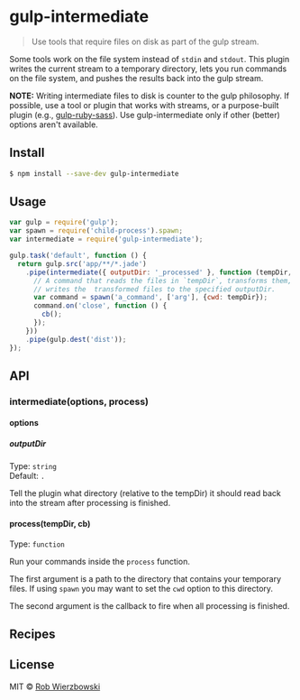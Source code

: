 # gulp-intermediate

> Use tools that require files on disk as part of the gulp stream.

Some tools work on the file system instead of `stdin` and `stdout`. This plugin writes the current stream to a temporary directory, lets you run commands on the file system, and pushes the results back into the gulp stream.

**NOTE:** Writing intermediate files to disk is counter to the gulp philosophy. If possible, use a tool or plugin that works with streams, or a purpose-built plugin (e.g., [gulp-ruby-sass](https://github.com/sindresorhus/gulp-ruby-sass)). Use gulp-intermediate only if other (better) options aren't available.

## Install

```sh
$ npm install --save-dev gulp-intermediate
```

## Usage

```js
var gulp = require('gulp');
var spawn = require('child-process').spawn;
var intermediate = require('gulp-intermediate');

gulp.task('default', function () {
  return gulp.src('app/**/*.jade')
    .pipe(intermediate({ outputDir: '_processed' }, function (tempDir, cb) {
      // A command that reads the files in `tempDir`, transforms them, and
      // writes the  transformed files to the specified outputDir.
      var command = spawn('a_command', ['arg'], {cwd: tempDir});
      command.on('close', function () {
        cb();
      });
    }))
    .pipe(gulp.dest('dist'));
});
```

## API

### intermediate(options, process)

#### options

##### outputDir

Type: `string`  
Default: `.`  

Tell the plugin what directory (relative to the tempDir) it should read back into the stream after processing is finished.

#### process(tempDir, cb)

Type: `function`  

Run your commands inside the `process` function.

The first argument is a path to the directory that contains your temporary files. If using `spawn` you may want to set the `cwd` option to this directory.

The second argument is the callback to fire when all processing is finished.

## Recipes

<!-- TODO: Get a working spawn jekyll example for the recipes -->

## License

MIT © [Rob Wierzbowski](http://robwierzbowski.com)
